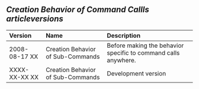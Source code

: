 ﻿## ***Creation Behavior of Command Callls articleversions***


|**Version**|**Name**|**Description**|
| :- | :- | :- |
|2008-08-17 XX|Creation Behavior of Sub-Commands|Before making the behavior specific to command calls anywhere.|
|XXXX-XX-XX XX|Creation Behavior of Sub-Commands|Development version|

